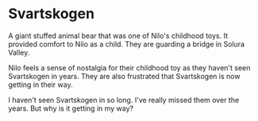 # Svartskogen

A giant stuffed animal bear that was one of Nilo's childhood toys. It provided comfort to Nilo
as a child. They are guarding a bridge in Solura Valley.

Nilo feels a sense of nostalgia for their childhood toy as they haven't seen Svartskogen
in years. They are also frustrated that Svartskogen is now getting in their way.

I haven't seen Svartskogen in so long. I've really missed them over the years. 
But why is it getting in my way?